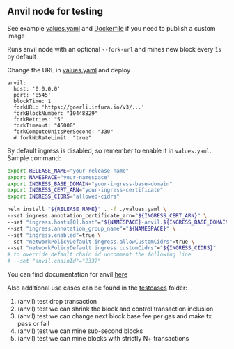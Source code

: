 ## Anvil node for testing
See example [values.yaml](values.yaml) and [Dockerfile](Dockerfile) if you need to publish a custom image

Runs anvil node with an optional `--fork-url` and mines new block every `1s` by default

Change the URL in [values.yaml](values.yaml) and deploy

```
anvil:
  host: '0.0.0.0'
  port: '8545'
  blockTime: 1
  forkURL: 'https://goerli.infura.io/v3/...'
  forkBlockNumber: "10448829"
  forkRetries: "5"
  forkTimeout: "45000"
  forkComputeUnitsPerSecond: "330"
  # forkNoRateLimit: "true"
```

By default ingress is disabled, so remember to enable it in `values.yaml`.
Sample command:
```bash
export RELEASE_NAME="your-release-name"
export NAMESPACE="your-namespace"
export INGRESS_BASE_DOMAIN="your-ingress-base-domain"
export INGRESS_CERT_ARN="your-ingress-certificate"
export INGRESS_CIDRS="allowed-cidrs"

helm install "${RELEASE_NAME}" . -f ./values.yaml \
--set ingress.annotation_certificate_arn="${INGRESS_CERT_ARN}" \
--set "ingress.hosts[0].host"="${NAMESPACE}-anvil.${INGRESS_BASE_DOMAIN}" \
--set "ingress.annotation_group_name"="${NAMESPACE}" \
--set "ingress.enabled"=true \
--set "networkPolicyDefault.ingress.allowCustomCidrs"=true \
--set "networkPolicyDefault.ingress.customCidrs"="${INGRESS_CIDRS}"
# to override default chain id uncomment the following line
# --set "anvil.chainId"="2337"
```

You can find documentation for anvil [here](https://book.getfoundry.sh/reference/anvil/)

Also additional use cases can be found in the [testcases](../../client/rpc_test.go) folder:
1. (anvil) test drop transaction
2. (anvil) test we can shrink the block and control transaction inclusion
3. (anvil) test we can change next block base fee per gas and make tx pass or fail
4. (anvil) test we can mine sub-second blocks
5. (anvil) test we can mine blocks with strictly N+ transactions
